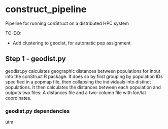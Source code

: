 # construct_pipeline  
Pipeline for running conStruct on a distributed HPC system  

TO-DO:  
- Add clustering to geodist, for automatic pop assignment  

## Step 1 - geodist.py  

geodist.py calculates geographic distances between populations for input into the conStruct R package. It does so by first grouping by population IDs specified in a popmap file, then collapsing the individuals into distinct populations. It then calculates the distances between each population and outputs two files: A distances file and a two-column file with lon/lat coordinates.  

### geodist.py dependencies  

utm

